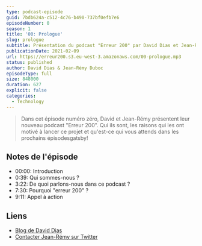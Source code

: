 ```yaml
---
type: podcast-episode
guid: 7bdb624a-c512-4c76-b490-737bf0efb7e6
episodeNumber: 0
season: 1
title: '00: Prologue'
slug: prologue
subtitle: Présentation du podcast "Erreur 200" par David Dias et Jean-Rémy. Une présentation de qui ils sont, les origines de ce nouveau podcast et ce qui vous attends dans les prochains épisodes.
publicationDate: 2021-02-09
url: https://erreur200.s3.eu-west-3.amazonaws.com/00-prologue.mp3
status: published
author: David Dias & Jean-Rémy Duboc
episodeType: full
size: 848000
duration: 627
explicit: false
categories:
  - Technology
---
```


> Dans cet épisode numéro zéro, David et Jean-Rémy présentent leur nouveau podcast "Erreur 200". Qui ils sont, les raisons qui les ont motivé à lancer ce projet et qu'est-ce qui vous attends dans les prochains épisodesgatsby!

## Notes de l'épisode

- 00:00: Introduction
- 0:39: Qui sommes-nous ?
- 3:22: De quoi parlons-nous dans ce podcast ?
- 7:30: Pourquoi "erreur 200" ?
- 9:11: Appel à action

## Liens

* [Blog de David Dias](https://thedaviddias.dev)
* [Contacter Jean-Rémy sur Twitter](https://twitter.com/JeanRemyDuboc)
